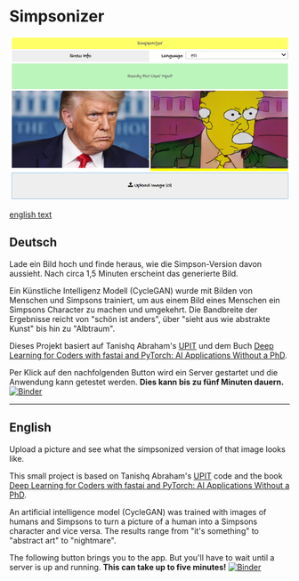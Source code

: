 # Simpsonizer
![Hello World](/images/demo.png?raw=true "sample image")

[english text](#english)

## Deutsch
Lade ein Bild hoch und finde heraus, wie die Simpson-Version davon aussieht. Nach circa 1,5 Minuten erscheint das generierte Bild. 

Ein Künstliche Intelligenz Modell (CycleGAN) wurde mit Bilden von Menschen und Simpsons trainiert, um aus einem Bild eines Menschen ein Simpsons Character zu machen und umgekehrt. Die Bandbreite der Ergebnisse reicht von "schön ist anders", über "sieht aus wie abstrakte Kunst" bis hin zu "Albtraum".

Dieses Projekt basiert auf Tanishq Abraham's [UPIT](https://github.com/tmabraham/UPIT) und dem Buch [Deep Learning for Coders with fastai and PyTorch: AI Applications Without a PhD](https://www.amazon.de/Deep-Learning-Coders-Fastai-Pytorch/dp/1492045527).

Per Klick auf den nachfolgenden Button wird ein Server gestartet und die Anwendung kann getestet werden. **Dies kann bis zu fünf Minuten dauern.**
[![Binder](https://mybinder.org/badge_logo.svg)](https://mybinder.org/v2/gh/Jack-Byte/simpsonizer/main?urlpath=%2Fvoila%2Frender%2Fsimpsonizer.ipynb)

---------------------------------------------
## English
Upload a picture and see what the simpsonized version of that image looks like.

This small project is based on Tanishq Abraham's [UPIT](https://github.com/tmabraham/UPIT) code and the book [Deep Learning for Coders with fastai and PyTorch: AI Applications Without a PhD](https://www.amazon.de/Deep-Learning-Coders-Fastai-Pytorch/dp/1492045527).

An artificial intelligence model (CycleGAN) was trained with images of humans and Simpsons to turn a picture of a human into a Simpsons character and vice versa. The results range from "it's something" to "abstract art" to "nightmare".

The following button brings you to the app. But you'll have to wait until a server is up and running. **This can take up to five minutes!**
[![Binder](https://mybinder.org/badge_logo.svg)](https://mybinder.org/v2/gh/Jack-Byte/simpsonizer/main?urlpath=%2Fvoila%2Frender%2Fsimpsonizer.ipynb)